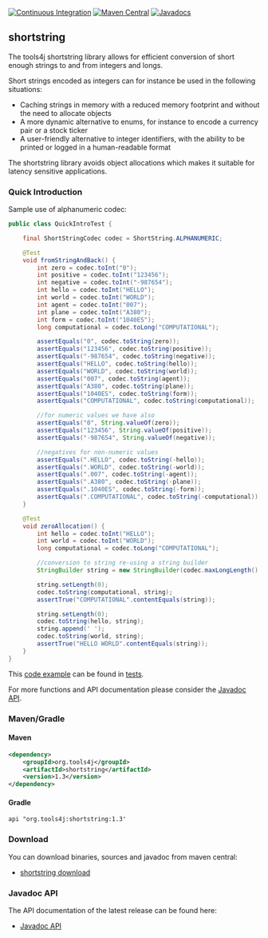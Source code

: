 [![Continuous Integration](https://github.com/tools4j/shortstring/workflows/Continuous%20Integration/badge.svg)](https://github.com/tools4j/shortstring/actions?query=workflow%3A%22Continuous+Integration%22)
[![Maven Central](https://img.shields.io/maven-central/v/org.tools4j/shortstring.svg)](https://search.maven.org/search?namespace=org.tools4j&name=shortstring)
[![Javadocs](http://www.javadoc.io/badge/org.tools4j/shortstring.svg)](http://www.javadoc.io/doc/org.tools4j/shortstring)
## shortstring
The tools4j shortstring library allows for efficient conversion of short enough strings to and from integers and longs.

Short strings encoded as integers can for instance be used in the following situations:
* Caching strings in memory with a reduced memory footprint and without the need to allocate objects
* A more dynamic alternative to enums, for instance to encode a currency pair or a stock ticker
* A user-friendly alternative to integer identifiers, with the ability to be printed or logged in a human-readable format

The shortstring library avoids object allocations which makes it suitable for latency sensitive applications.   

### Quick Introduction

Sample use of alphanumeric codec:

```java
public class QuickIntroTest {

    final ShortStringCodec codec = ShortString.ALPHANUMERIC;

    @Test
    void fromStringAndBack() {
        int zero = codec.toInt("0");
        int positive = codec.toInt("123456");
        int negative = codec.toInt("-987654");
        int hello = codec.toInt("HELLO");
        int world = codec.toInt("WORLD");
        int agent = codec.toInt("007");
        int plane = codec.toInt("A380");
        int form = codec.toInt("1040ES");
        long computational = codec.toLong("COMPUTATIONAL");

        assertEquals("0", codec.toString(zero));
        assertEquals("123456", codec.toString(positive));
        assertEquals("-987654", codec.toString(negative));
        assertEquals("HELLO", codec.toString(hello));
        assertEquals("WORLD", codec.toString(world));
        assertEquals("007", codec.toString(agent));
        assertEquals("A380", codec.toString(plane));
        assertEquals("1040ES", codec.toString(form));
        assertEquals("COMPUTATIONAL", codec.toString(computational));

        //for numeric values we have also
        assertEquals("0", String.valueOf(zero));
        assertEquals("123456", String.valueOf(positive));
        assertEquals("-987654", String.valueOf(negative));

        //negatives for non-numeric values
        assertEquals(".HELLO", codec.toString(-hello));
        assertEquals(".WORLD", codec.toString(-world));
        assertEquals(".007", codec.toString(-agent));
        assertEquals(".A380", codec.toString(-plane));
        assertEquals(".1040ES", codec.toString(-form));
        assertEquals(".COMPUTATIONAL", codec.toString(-computational));
    }

    @Test
    void zeroAllocation() {
        int hello = codec.toInt("HELLO");
        int world = codec.toInt("WORLD");
        long computational = codec.toLong("COMPUTATIONAL");

        //conversion to string re-using a string builder
        StringBuilder string = new StringBuilder(codec.maxLongLength() + 1);

        string.setLength(0);
        codec.toString(computational, string);
        assertTrue("COMPUTATIONAL".contentEquals(string));

        string.setLength(0);
        codec.toString(hello, string);
        string.append(' ');
        codec.toString(world, string);
        assertTrue("HELLO WORLD".contentEquals(string));
    }
}
```

This [code example](https://github.com/tools4j/shortstring/tree/master/src/test/java/org/tools4j/shortstring/QuickIntroTest.java) can be found in [tests](https://github.com/tools4j/shortstring/tree/master/src/test/java/org/tools4j/shortstring/).

For more functions and API documentation please consider the [Javadoc API](http://www.javadoc.io/doc/org.tools4j/shortstring).

### Maven/Gradle

#### Maven
```xml
<dependency>
    <groupId>org.tools4j</groupId>
    <artifactId>shortstring</artifactId>
    <version>1.3</version>
</dependency>
```

#### Gradle
```
api "org.tools4j:shortstring:1.3'
```
### Download
You can download binaries, sources and javadoc from maven central:
* [shortstring download](https://search.maven.org/search?namespace=org.tools4j&name=shortstring)

### Javadoc API
The API documentation of the latest release can be found here:
* [Javadoc API](http://www.javadoc.io/doc/org.tools4j/shortstring)
